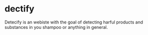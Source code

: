 # dectify
Detecify is an webiste with the goal of detecting harful products and substances in you shampoo or anything in general. 
